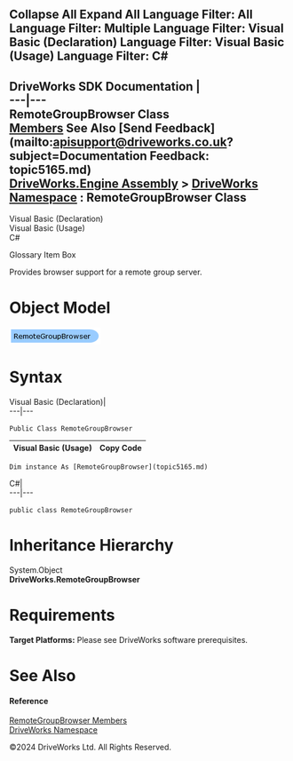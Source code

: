        

 Collapse All Expand All  Language Filter: All  Language Filter: Multiple  Language Filter: Visual Basic (Declaration) Language Filter: Visual Basic (Usage) Language Filter: C#  
---  
DriveWorks SDK Documentation  |   
---|---  
RemoteGroupBrowser Class   
[Members](topic5166.md) See Also [Send Feedback](mailto:apisupport@driveworks.co.uk?subject=Documentation Feedback: topic5165.md)  
[DriveWorks.Engine Assembly](topic2156.md) > [DriveWorks Namespace](topic2159.md) : RemoteGroupBrowser Class  
---  
  
Visual Basic (Declaration)    
Visual Basic (Usage)    
C# 

Glossary Item Box

Provides browser support for a remote group server. 

# Object Model

![](dotnetdiagramimages/image254.png)

# Syntax

Visual Basic (Declaration)|   
---|---  
      
    
    Public Class RemoteGroupBrowser   
  
Visual Basic (Usage)| Copy Code  
---|---  
      
    
    Dim instance As [RemoteGroupBrowser](topic5165.md)  
  
C#|   
---|---  
      
    
    public class RemoteGroupBrowser   
  
# Inheritance Hierarchy

System.Object  
**DriveWorks.RemoteGroupBrowser**  


# Requirements

**Target Platforms:** Please see DriveWorks software prerequisites.

# See Also

#### Reference

[RemoteGroupBrowser Members](topic5166.md)   
[DriveWorks Namespace](topic2159.md)

©2024 DriveWorks Ltd. All Rights Reserved.
